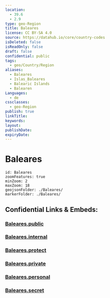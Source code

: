 ```yaml
---
location:
  - 39.6
  - 2.9
type: geo-Region
title: Baleares
license: CC BY-SA 4.0
source: https://datahub.io/core/country-codes
isDeleted: false
isReadOnly: false
draft: false
confidential: public
tags:
  - geo/Country/Region
aliases:
  - Baleares
  - Islas_Baleares
  - Balearic Islands
  - Balearen
Languages:
  - de
cssclasses:
  - geo-Region
publish: true
linkTitle: 
keywords: 
layout: 
publishDate: 
expiryDate:
---
```


# Baleares

```leaflet
id: Baleares
zoomFeatures: true 
minZoom: 2 
maxZoom: 18
geojsonFolder: ./Baleares/
markerFolder: ./Baleares/
```


## Confidential Links & Embeds: 

### [Baleares.public](/_public/\Earth\Continent\Europe\Europe~South\Spain\Provinces~SpainBaleares.public.md) 

### [Baleares.internal](/_internal/\Earth\Continent\Europe\Europe~South\Spain\Provinces~SpainBaleares.internal.md) 

### [Baleares.protect](/_protect/\Earth\Continent\Europe\Europe~South\Spain\Provinces~SpainBaleares.protect.md) 

### [Baleares.private](/_private/\Earth\Continent\Europe\Europe~South\Spain\Provinces~SpainBaleares.private.md) 

### [Baleares.personal](/_personal/\Earth\Continent\Europe\Europe~South\Spain\Provinces~SpainBaleares.personal.md) 

### [Baleares.secret](/_secret/\Earth\Continent\Europe\Europe~South\Spain\Provinces~SpainBaleares.secret.md)

